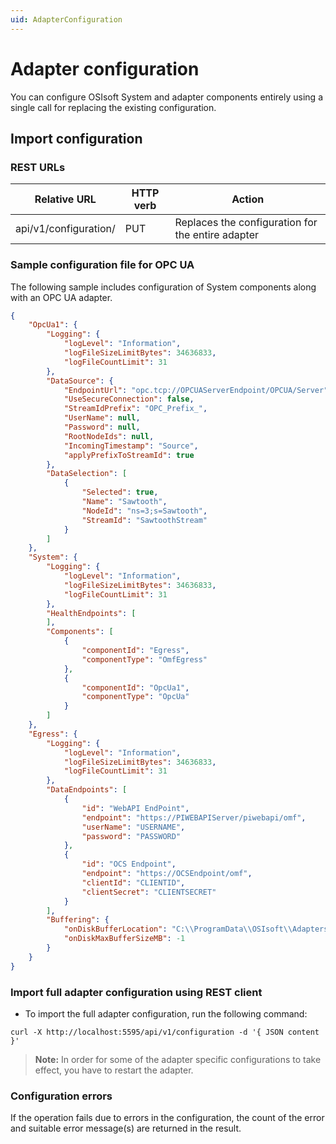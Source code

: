 ```yaml
---
uid: AdapterConfiguration
---
```


# Adapter configuration

You can configure OSIsoft System and adapter components entirely using a single call for replacing the existing configuration.

## Import configuration

### REST URLs

| Relative URL                                              | HTTP verb | Action               |
|-----------------------------------------------------------|-----------|----------------------|
| api/v1/configuration/     | PUT       | Replaces the configuration for the entire adapter  |

### Sample configuration file for OPC UA

The following sample includes configuration of System components along with an OPC UA adapter. 

```json
{
    "OpcUa1": {
        "Logging": {
            "logLevel": "Information",
            "logFileSizeLimitBytes": 34636833,
            "logFileCountLimit": 31
        },
        "DataSource": {
            "EndpointUrl": "opc.tcp://OPCUAServerEndpoint/OPCUA/Server",
            "UseSecureConnection": false,
	        "StreamIdPrefix": "OPC_Prefix_",
            "UserName": null,
            "Password": null,
            "RootNodeIds": null,
            "IncomingTimestamp": "Source",
            "applyPrefixToStreamId": true
        },
        "DataSelection": [
            {
                "Selected": true,
                "Name": "Sawtooth",
                "NodeId": "ns=3;s=Sawtooth",
                "StreamId": "SawtoothStream"
            }
        ]
    },
    "System": {
        "Logging": {
            "logLevel": "Information",
            "logFileSizeLimitBytes": 34636833,
            "logFileCountLimit": 31
        },
        "HealthEndpoints": [
        ],
        "Components": [
            {
                "componentId": "Egress",
                "componentType": "OmfEgress"
            },
		    {
                "componentId": "OpcUa1",
                "componentType": "OpcUa"
            }
        ]
    },
    "Egress": {
        "Logging": {
            "logLevel": "Information",
            "logFileSizeLimitBytes": 34636833,
            "logFileCountLimit": 31
        },
        "DataEndpoints": [
            {
                "id": "WebAPI EndPoint",
                "endpoint": "https://PIWEBAPIServer/piwebapi/omf",
                "userName": "USERNAME",
                "password": "PASSWORD"
            },
            {
                "id": "OCS Endpoint",
                "endpoint": "https://OCSEndpoint/omf",
                "clientId": "CLIENTID",
                "clientSecret": "CLIENTSECRET"
            }
        ],
        "Buffering": {
            "onDiskBufferLocation": "C:\\ProgramData\\OSIsoft\\Adapters\\Buffering",
            "onDiskMaxBufferSizeMB": -1
        }
    }
}
```

### Import full adapter configuration using REST client

- To import the full adapter configuration, run the following command:

```
curl -X http://localhost:5595/api/v1/configuration -d '{ JSON content }'
```

> **Note:** In order for some of the adapter specific configurations to take effect, you have to restart the adapter.

### Configuration errors

If the operation fails due to errors in the configuration, the count of the error and suitable error message(s) are returned in the result. 
